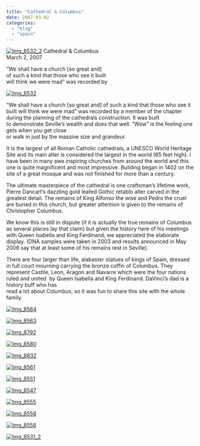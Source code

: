 ```yaml
---
title: "Cathedral & Columbus"
date: 2007-03-02
categories: 
  - "blog"
  - "spain"
---
```


 [![Img_8532_2](https://pub-ac94b3f306b24c0dba4238943c97f2e1.r2.dev/2008/04/16/img_8532_2.png "Img_8532_2")](https://pub-ac94b3f306b24c0dba4238943c97f2e1.r2.dev/photos/uncategorized/2008/04/16/img_8532_2.png) Cathedral & Columbus  
March 2, 2007

“We shall have a church \[so great and\]  
of such a kind that those who see it built  
will think we were mad” was recorded by

<!--more-->

[![Img_8532](https://pub-ac94b3f306b24c0dba4238943c97f2e1.r2.dev/2008/04/16/img_8532.png "Img_8532")](https://pub-ac94b3f306b24c0dba4238943c97f2e1.r2.dev/photos/uncategorized/2008/04/16/img_8532.png)

“We shall have a church \[so great and\] of such a kind that those who see it built will think we were mad” was recorded by a member of the chapter during the planning of the cathedrals construction. It was built  
to demonstrate Seville’s wealth and does that well. “Wow” is the feeling one gets when you get close  
or walk in just by the massive size and grandeur.

It is the largest of all Roman Catholic cathedrals, a UNESCO World Heritage Site and its main alter is considered the largest in the world (65 feet high). I have been in many awe inspiring churches from around the world and this one is quite magnificent and most impressive. Building began in 1402 on the site of a great mosque and was not finished for more than a century.

The ultimate masterpiece of the cathedral is one craftsman’s lifetime work, Pierre Dancart’s dazzling gold leafed Gothic retablo alter carved in the greatest detail. The remains of King Alfonso the wise and Pedro the cruel are buried in this church, but greater attention is given to the remains of Christopher Columbus.

We know this is still in dispute (if it is actually the true remains of Columbus as several places lay that claim) but given the history here of his meetings with Queen Isabella and King Ferdinand, we appreciated the elaborate display. (DNA samples were taken in 2003 and results announced in May 2006 say that at least some of his remains rest in Seville).

There are four larger than life, alabaster statues of kings of Spain, dressed in full court mourning carrying the bronze coffin of Columbus. They represent Castile, Leon, Aragon and Navarre which were the four nations ruled and united  by Queen Isabella and King Ferdinand. DaVinci’s dad is a history buff who has  
read a lot about Columbus, so it was fun to share this site with the whole family.

[![Img_8564](https://pub-ac94b3f306b24c0dba4238943c97f2e1.r2.dev/2008/04/16/img_8564.png "Img_8564")](https://pub-ac94b3f306b24c0dba4238943c97f2e1.r2.dev/photos/uncategorized/2008/04/16/img_8564.png)

[![Img_8563](https://pub-ac94b3f306b24c0dba4238943c97f2e1.r2.dev/2008/04/16/img_8563.png "Img_8563")](https://pub-ac94b3f306b24c0dba4238943c97f2e1.r2.dev/photos/uncategorized/2008/04/16/img_8563.png)

[![Img_8792](https://pub-ac94b3f306b24c0dba4238943c97f2e1.r2.dev/2008/04/16/img_8792.png "Img_8792")](https://pub-ac94b3f306b24c0dba4238943c97f2e1.r2.dev/photos/uncategorized/2008/04/16/img_8792.png)

[![Img_8580](https://pub-ac94b3f306b24c0dba4238943c97f2e1.r2.dev/2008/04/16/img_8580.png "Img_8580")](https://pub-ac94b3f306b24c0dba4238943c97f2e1.r2.dev/photos/uncategorized/2008/04/16/img_8580.png)

[![Img_8832](https://pub-ac94b3f306b24c0dba4238943c97f2e1.r2.dev/2008/04/16/img_8832.png "Img_8832")](https://pub-ac94b3f306b24c0dba4238943c97f2e1.r2.dev/photos/uncategorized/2008/04/16/img_8832.png)

[![Img_8561](https://pub-ac94b3f306b24c0dba4238943c97f2e1.r2.dev/2008/04/16/img_8561.png "Img_8561")](https://pub-ac94b3f306b24c0dba4238943c97f2e1.r2.dev/photos/uncategorized/2008/04/16/img_8561.png)

[![Img_8551](https://pub-ac94b3f306b24c0dba4238943c97f2e1.r2.dev/2008/04/16/img_8551.png "Img_8551")](https://pub-ac94b3f306b24c0dba4238943c97f2e1.r2.dev/photos/uncategorized/2008/04/16/img_8551.png)

[![Img_8547](https://pub-ac94b3f306b24c0dba4238943c97f2e1.r2.dev/2008/04/16/img_8547.png "Img_8547")](https://pub-ac94b3f306b24c0dba4238943c97f2e1.r2.dev/photos/uncategorized/2008/04/16/img_8547.png)

[![Img_8555](https://pub-ac94b3f306b24c0dba4238943c97f2e1.r2.dev/2008/04/16/img_8555.png "Img_8555")](https://pub-ac94b3f306b24c0dba4238943c97f2e1.r2.dev/photos/uncategorized/2008/04/16/img_8555.png)

[![Img_8558](https://pub-ac94b3f306b24c0dba4238943c97f2e1.r2.dev/2008/04/16/img_8558.png "Img_8558")](https://pub-ac94b3f306b24c0dba4238943c97f2e1.r2.dev/photos/uncategorized/2008/04/16/img_8558.png)

[![Img_8556](https://pub-ac94b3f306b24c0dba4238943c97f2e1.r2.dev/2008/04/16/img_8556.png "Img_8556")](https://pub-ac94b3f306b24c0dba4238943c97f2e1.r2.dev/photos/uncategorized/2008/04/16/img_8556.png)

[![Img_8531_2](https://pub-ac94b3f306b24c0dba4238943c97f2e1.r2.dev/2008/04/16/img_8531_2.png "Img_8531_2")](https://pub-ac94b3f306b24c0dba4238943c97f2e1.r2.dev/photos/uncategorized/2008/04/16/img_8531_2.png)

[  
](https://pub-ac94b3f306b24c0dba4238943c97f2e1.r2.dev/photos/uncategorized/2008/04/16/img_8532.png)
